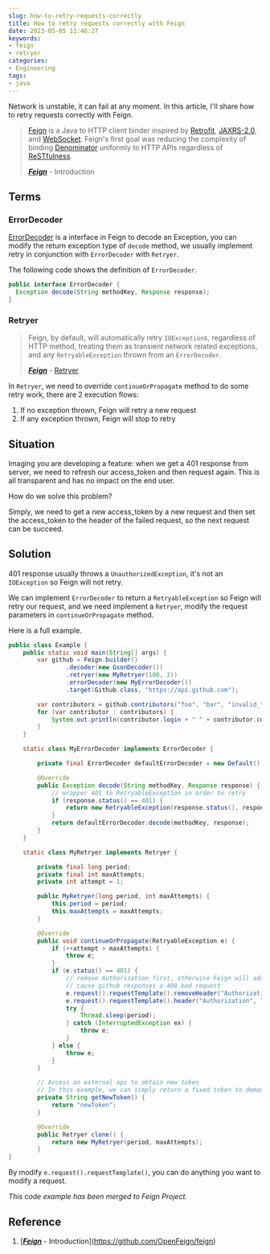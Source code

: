 ```yaml
---
slug: how-to-retry-requests-correctly
title: How to retry requests correctly with Feign
date: 2023-05-05 11:46:27
keywords:
- feign
- retryer
categories:
- Engineering
tags:
- java
---
```


Network is unstable, it can fail at any moment. In this article, I'll share how to retry requests correctly with Feign.

> [Feign](https://github.com/OpenFeign/feign/) is a Java to HTTP client binder inspired by [Retrofit](https://github.com/square/retrofit), [JAXRS-2.0](https://jax-rs-spec.java.net/nonav/2.0/apidocs/index.html), and [WebSocket](http://www.oracle.com/technetwork/articles/java/jsr356-1937161.html). Feign's first goal was reducing the complexity of binding [Denominator](https://github.com/Netflix/Denominator) uniformly to HTTP APIs regardless of [ReSTfulness](http://www.slideshare.net/adrianfcole/99problems).
>
> ***[Feign](https://github.com/OpenFeign/feign/#error-handling)*** - Introduction

<!--more-->

## Terms

### ErrorDecoder

[ErrorDecoder](https://github.com/OpenFeign/feign/#error-handling) is a interface in Feign to decode an Exception, you can modify the return exception type of `decode` method, we usually implement retry in conjunction with `ErrorDecoder` with `Retryer`.  

The following code shows the definition of `ErrorDecoder`.

```java
public interface ErrorDecoder {
  Exception decode(String methodKey, Response response);
}
```

### Retryer

> Feign, by default, will automatically retry `IOException`s, regardless of HTTP method, treating them as transient network related exceptions, and any `RetryableException` thrown from an `ErrorDecoder`. 
>
> ***[Feign](https://github.com/OpenFeign/feign/#error-handling)*** - [Retryer](https://github.com/OpenFeign/feign/#retry)

In `Retryer`, we need to override `continueOrPropagate` method to do some retry work, there are 2 execution flows:

1. If no exception thrown, Feign will retry a new request
2. If any exception thrown, Feign will stop to retry

## Situation

Imaging you are developing a feature: when we get a 401 response from server, we need to refresh our access_token and then request again. This is all transparent and has no impact on the end user.

How do we solve this problem?

Simply, we need to get a new access_token by a new request and then set the access_token to the header of the failed request, so the next request can be succeed.

## Solution 

401 response usually throws a `UnauthorizedException`, it's not an `IOException` so Feign will not retry. 

We can implement `ErrorDecoder` to return a `RetryableException` so Feign will retry our request, and we need implement a `Retryer`, modify the request parameters in `continueOrPropagate` method.

Here is a full example.

```java
public class Example {
    public static void main(String[] args) {
        var github = Feign.builder()
                .decoder(new GsonDecoder())
                .retryer(new MyRetryer(100, 3))
                .errorDecoder(new MyErrorDecoder())
                .target(Github.class, "https://api.github.com");

        var contributors = github.contributors("foo", "bar", "invalid_token");
        for (var contributor : contributors) {
            System.out.println(contributor.login + " " + contributor.contributions);
        }
    }

    static class MyErrorDecoder implements ErrorDecoder {

        private final ErrorDecoder defaultErrorDecoder = new Default();

        @Override
        public Exception decode(String methodKey, Response response) {
            // wrapper 401 to RetryableException in order to retry
            if (response.status() == 401) {
                return new RetryableException(response.status(), response.reason(), response.request().httpMethod(), null, response.request());
            }
            return defaultErrorDecoder.decode(methodKey, response);
        }
    }

    static class MyRetryer implements Retryer {

        private final long period;
        private final int maxAttempts;
        private int attempt = 1;

        public MyRetryer(long period, int maxAttempts) {
            this.period = period;
            this.maxAttempts = maxAttempts;
        }

        @Override
        public void continueOrPropagate(RetryableException e) {
            if (++attempt > maxAttempts) {
                throw e;
            }
            if (e.status() == 401) {
                // remove Authorization first, otherwise Feign will add a new Authorization header
                // cause github responses a 400 bad request
                e.request().requestTemplate().removeHeader("Authorization");
                e.request().requestTemplate().header("Authorization", "Bearer " + getNewToken());
                try {
                    Thread.sleep(period);
                } catch (InterruptedException ex) {
                    throw e;
                }
            } else {
                throw e;
            }
        }

        // Access an external api to obtain new token
        // In this example, we can simply return a fixed token to demonstrate how Retryer works
        private String getNewToken() {
            return "newToken";
        }

        @Override
        public Retryer clone() {
            return new MyRetryer(period, maxAttempts);
        }
}
```

By modify `e.request().requestTemplate()`, you can do anything you want to modify a request.

*This code example has been merged to Feign Project.*

## Reference

1. [***[Feign](https://github.com/OpenFeign/feign/#error-handling)*** - Introduction](https://github.com/OpenFeign/feign)
